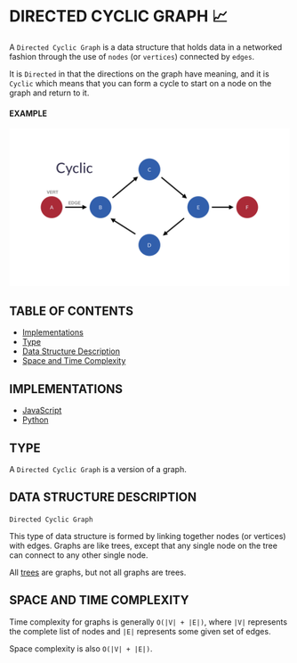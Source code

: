 # DIRECTED CYCLIC GRAPH 📈

A `Directed Cyclic Graph` is a data structure that holds data in a networked fashion through the use of `nodes` (or `vertices`) connected by `edges`.

It is `Directed` in that the directions on the graph have meaning, and it is `Cyclic` which means that you can form a cycle to start on a node on the graph and return to it.

#### EXAMPLE

<div align="center"><img alt="Directed Cyclic Graph Example" src="../../../../assets/directed_cyclic_graph.jpg" /></div>

## TABLE OF CONTENTS

- [Implementations](#implementations)
- [Type](#type)
- [Data Structure Description](#data-structure-description)
- [Space and Time Complexity](#space-and-time-complexity)

## IMPLEMENTATIONS

- [JavaScript](directedCyclicGraph.js)
- [Python](directed_cyclic_graph.py)

## TYPE

A `Directed Cyclic Graph` is a version of a graph.

## DATA STRUCTURE DESCRIPTION

`Directed Cyclic Graph`

This type of data structure is formed by linking together nodes (or vertices) with edges. Graphs are like trees, except that any single node on the tree can connect to any other single node.

All [trees](../../../tree) are graphs, but not all graphs are trees.

## SPACE AND TIME COMPLEXITY

Time complexity for graphs is generally `O(|V| + |E|)`, where `|V|` represents the complete list of nodes and `|E|` represents some given set of edges.

Space complexity is also `O(|V| + |E|)`.
